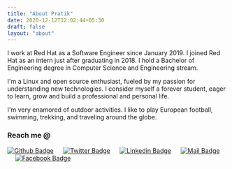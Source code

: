 ```yaml
---
title: "About Pratik"
date: 2020-12-12T12:02:44+05:30
draft: false
layout: "about"
---
```


<!-- ![Pratik Jagrut](/img/main/IMG_0239.JPG "Resume") -->
I work at Red Hat as a Software Engineer since January 2019. I joined Red Hat as an intern just after graduating in 2018. I hold a Bachelor of Engineering degree in Computer Science and Engineering stream.

I'm a Linux and open source enthusiast, fueled by my passion for understanding new technologies. I consider myself a forever student, eager to learn, grow and build a professional and personal life.

I'm very enamored of outdoor activities. I like to play European football, swimming, trekking, and traveling around the globe.
### Reach me @

[![Github Badge](https://img.shields.io/badge/-github-black?style=for-the-badge&logo=github&logoColor=white)][github] &emsp;
[![Twitter Badge](https://img.shields.io/badge/-twitter-1ca0f1?style=for-the-badge&logo=twitter&logoColor=white&link=https://twitter.com/)][twitter] &emsp;
[![Linkedin Badge](https://img.shields.io/badge/-linkedin-0e76a8?style=for-the-badge&logo=linkedin&logoColor=white)][linkedin] &emsp;
[![Mail Badge](https://img.shields.io/badge/-emailme-c0392b?style=for-the-badge&logo=gmail&logoColor=white)][mailto] &emsp;
[![Facebook Badge](https://img.shields.io/badge/-faceboook-blue?style=for-the-badge&logo=facebook&logoColor=white)][facebook] &emsp;

<!-- <a href="http://github.com/pratikjagrut" target="_blank">
    <h5 style="color:green;" class="fab fa-github">Github</h5>
</a> &emsp;

<a href="http://twitter.com/pratikjagrut" target="_blank" style="color:green;">
    <h5 style="color:green;" class="fab fa-twitter">Twitter</h5>
 </a> &emsp;

<a href="http://www.linkedin.com/in/pratikjagrut" target="_blank" style="color:green;">
    <h5 style="color:green;" class="fab fa-linkedin">Linkedin</h5>
</a> &emsp;

<a href="https://www.facebook.com/jagrutpratik" target="_blank" style="color:green;">
    <h5 style="color:green;" class="fab fa-facebook">Facebook</h5>
 </a> &emsp;

<a href="mailto:jagrut.pratik@gmail.com" target="_blank" style="color:green;">
    <h5 style="color:green;" class="far fa-envelope">Email</h5> -->
</a>
 
[website]: https://pratikjagrut.dev/
[twitter]: https://twitter.com/pratikjagrut
[linkedin]: https://www.linkedin.com/in/pratikjagrut
[mailto]: mailto:jagrut.pratik@gmail.com
[github]: https://github.com/pratikjagrut
[facebook]: https://www.facebook.com/jagrutpratik